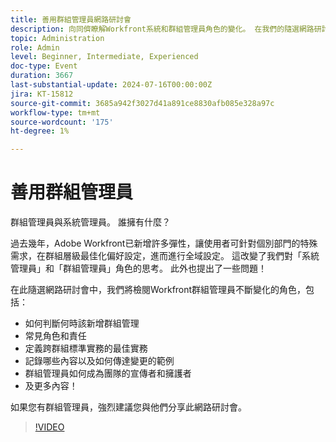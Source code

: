 ```yaml
---
title: 善用群組管理員網路研討會
description: 向同儕瞭解Workfront系統和群組管理員角色的變化。 在我們的隨選網路研討會中探索角色、最佳實務、檔案和宣傳。
topic: Administration
role: Admin
level: Beginner, Intermediate, Experienced
doc-type: Event
duration: 3667
last-substantial-update: 2024-07-16T00:00:00Z
jira: KT-15812
source-git-commit: 3685a942f3027d41a891ce8830afb085e328a97c
workflow-type: tm+mt
source-wordcount: '175'
ht-degree: 1%

---
```



# 善用群組管理員

群組管理員與系統管理員。 誰擁有什麼？

過去幾年，Adobe Workfront已新增許多彈性，讓使用者可針對個別部門的特殊需求，在群組層級最佳化偏好設定，進而進行全域設定。 這改變了我們對「系統管理員」和「群組管理員」角色的思考。 此外也提出了一些問題！

在此隨選網路研討會中，我們將檢閱Workfront群組管理員不斷變化的角色，包括：

* 如何判斷何時該新增群組管理
* 常見角色和責任
* 定義跨群組標準實務的最佳實務
* 記錄哪些內容以及如何傳達變更的範例
* 群組管理員如何成為團隊的宣傳者和擁護者
* 及更多內容！

如果您有群組管理員，強烈建議您與他們分享此網路研討會。

>[!VIDEO](https://video.tv.adobe.com/v/3431006/?learn=on)
